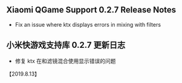 
## Xiaomi QGame Support 0.2.7 Release Notes

* Fix an issue where ktx displays errors in mixing with filters

## 小米快游戏支持库 0.2.7 更新日志
* 修复 ktx 在和滤镜混合使用显示错误的问题

【2019.8.13】